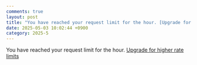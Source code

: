 ```yaml
---
comments: true
layout: post
title: "You have reached your request limit for the hour. [Upgrade for higher rate limits](https//www.blackbox.ai/pricing?ref=rate limit)"
date: 2025-05-03 10:02:44 +0900
category: 2025-5
---
```


You have reached your request limit for the hour. [Upgrade for higher rate limits](https://www.blackbox.ai/pricing?ref=rate-limit)